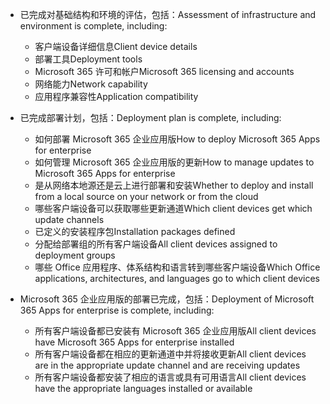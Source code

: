 - <span data-ttu-id="5fef5-101">已完成对基础结构和环境的评估，包括：</span><span class="sxs-lookup"><span data-stu-id="5fef5-101">Assessment of infrastructure and environment is complete, including:</span></span>

    - <span data-ttu-id="5fef5-102">客户端设备详细信息</span><span class="sxs-lookup"><span data-stu-id="5fef5-102">Client device details</span></span>
    - <span data-ttu-id="5fef5-103">部署工具</span><span class="sxs-lookup"><span data-stu-id="5fef5-103">Deployment tools</span></span>
    - <span data-ttu-id="5fef5-104">Microsoft 365 许可和帐户</span><span class="sxs-lookup"><span data-stu-id="5fef5-104">Microsoft 365 licensing and accounts</span></span>
    - <span data-ttu-id="5fef5-105">网络能力</span><span class="sxs-lookup"><span data-stu-id="5fef5-105">Network capability</span></span>
    - <span data-ttu-id="5fef5-106">应用程序兼容性</span><span class="sxs-lookup"><span data-stu-id="5fef5-106">Application compatibility</span></span>

- <span data-ttu-id="5fef5-107">已完成部署计划，包括：</span><span class="sxs-lookup"><span data-stu-id="5fef5-107">Deployment plan is complete, including:</span></span>

    - <span data-ttu-id="5fef5-108">如何部署 Microsoft 365 企业应用版</span><span class="sxs-lookup"><span data-stu-id="5fef5-108">How to deploy Microsoft 365 Apps for enterprise</span></span>
    - <span data-ttu-id="5fef5-109">如何管理 Microsoft 365 企业应用版的更新</span><span class="sxs-lookup"><span data-stu-id="5fef5-109">How to manage updates to Microsoft 365 Apps for enterprise</span></span>
    - <span data-ttu-id="5fef5-110">是从网络本地源还是云上进行部署和安装</span><span class="sxs-lookup"><span data-stu-id="5fef5-110">Whether to deploy and install from a local source on your network or from the cloud</span></span>
    - <span data-ttu-id="5fef5-111">哪些客户端设备可以获取哪些更新通道</span><span class="sxs-lookup"><span data-stu-id="5fef5-111">Which client devices get which update channels</span></span>
    - <span data-ttu-id="5fef5-112">已定义的安装程序包</span><span class="sxs-lookup"><span data-stu-id="5fef5-112">Installation packages defined</span></span>
    - <span data-ttu-id="5fef5-113">分配给部署组的所有客户端设备</span><span class="sxs-lookup"><span data-stu-id="5fef5-113">All client devices assigned to deployment groups</span></span>
    - <span data-ttu-id="5fef5-114">哪些 Office 应用程序、体系结构和语言转到哪些客户端设备</span><span class="sxs-lookup"><span data-stu-id="5fef5-114">Which Office applications, architectures, and languages go to which client devices</span></span>

- <span data-ttu-id="5fef5-115">Microsoft 365 企业应用版的部署已完成，包括：</span><span class="sxs-lookup"><span data-stu-id="5fef5-115">Deployment of Microsoft 365 Apps for enterprise is complete, including:</span></span>

    - <span data-ttu-id="5fef5-116">所有客户端设备都已安装有 Microsoft 365 企业应用版</span><span class="sxs-lookup"><span data-stu-id="5fef5-116">All client devices have Microsoft 365 Apps for enterprise installed</span></span>
    - <span data-ttu-id="5fef5-117">所有客户端设备都在相应的更新通道中并将接收更新</span><span class="sxs-lookup"><span data-stu-id="5fef5-117">All client devices are in the appropriate update channel and are receiving updates</span></span>
    - <span data-ttu-id="5fef5-118">所有客户端设备都安装了相应的语言或具有可用语言</span><span class="sxs-lookup"><span data-stu-id="5fef5-118">All client devices have the appropriate languages installed or available</span></span>

